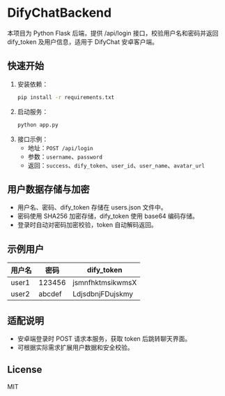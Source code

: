 # DifyChatBackend

本项目为 Python Flask 后端，提供 /api/login 接口，校验用户名和密码并返回 dify_token 及用户信息，适用于 DifyChat 安卓客户端。

## 快速开始
1. 安装依赖：
   ```bash
   pip install -r requirements.txt
   ```
2. 启动服务：
   ```bash
   python app.py
   ```
3. 接口示例：
   - 地址：`POST /api/login`
   - 参数：`username`、`password`
   - 返回：`success`、`dify_token`、`user_id`、`user_name`、`avatar_url`

## 用户数据存储与加密
- 用户名、密码、dify_token 存储在 users.json 文件中。
- 密码使用 SHA256 加密存储，dify_token 使用 base64 编码存储。
- 登录时自动对密码加密校验，token 自动解码返回。

## 示例用户
| 用户名  | 密码    | dify_token         |
| ------- | ------- | ----------------- |
| user1   | 123456  | jsmnfhktmsikwmsX  |
| user2   | abcdef  | LdjsdbnjFDujskmy  |

## 适配说明
- 安卓端登录时 POST 请求本服务，获取 token 后跳转聊天界面。
- 可根据实际需求扩展用户数据和安全校验。

## License
MIT
